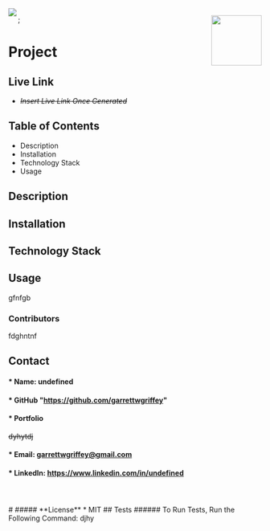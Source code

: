 

  <img align="left" src= "https://img.shields.io/badge/License-MIT-green">

  <img align="right" width="100" height="100" src="https://avatars.githubusercontent.com/u/59263270?">;

  
# **Project** 


## Live Link 
* ~~_Insert Live Link Once Generated_~~

##  **Table of Contents**
* Description
* Installation
* Technology Stack
* Usage

##  **Description**

## **Installation**

## **Technology Stack**

##  **Usage**
gfnfgb
###  **Contributors**
fdghntnf
## **Contact**
####  * Name: undefined
####  * GitHub "https://github.com/garrettwgriffey" 
####  * Portfolio 
~~dyhytdj~~
#### * Email: [garrettwgriffey@gmail.com](garrettwgriffey@gmail.com)
#### * LinkedIn: https://www.linkedin.com/in/undefined
#
## 

<br />
#
##### **License** 
* MIT
## Tests
###### To Run Tests, Run the Following Command: djhy

